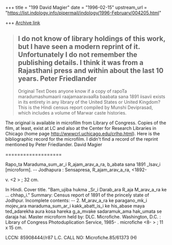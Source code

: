 +++
title = "199 David Magier"
date = "1996-02-15"
upstream_url = "https://list.indology.info/pipermail/indology/1996-February/004205.html"

+++
[Archive link](https://list.indology.info/pipermail/indology/1996-February/004205.html)

> I do not know of library holdings of this work, but I have seen a modern 
> reprint of it. Unfortunately I do not remember the publishing details. I 
> think it was from a Rajasthani press and within about the last 10 years.
> Peter Friedlander
> -------------
> Original Text
> Does anyone know if a copy of rapoTa maradumashumaarii raajamaaravaaRa
> baabata sana 1891 iisavii exists in its entirety in any library of the 
> United States or United Kingdom?  This is the Hindi census report 
> compiled by Munshi Deviprasad, which includes a volume of Marwar caste 
> histories.

The original is available in microfilm from Library of Congress.
Copies of the film, at least, exist at LC and also at the Center for
Research Libraries in Chicago
(home page  http://wwwcrl.uchicago.edu/crlhp.html). Here is the
bibliographic record for the microfilm. I didn't find a record of the
reprint mentioned by Peter Friedlander.
David Magier

===================

Rapo_ta Maraduma_sum_ar_i R_ajam_arav_a_ra, b_abata sana 1891 _Isav_i
   [microform]. -- Jodhapura : Sensapresa, R_ajam_arav_a_ra, <1892-

  v. <2   > ; 32 cm.

  In Hindi.
  Cover title.
  "Bam_ujiba hukma _Sr_i Darab_ara R_aja M_arav_a_ra ke ... chhap_i."
  Summary: Census report of 1891 of the princely state of Jodhpur.
  Incomplete contents:    -- 2. M_arav_a_ra ke paragano_mk_i mojev_ara
  maraduma_sum_ar_i kakk_abatt_is_i ke his_abase maya ted_adarekha aura
  kosa hareka g_a_mvake sadaramuk_ama hak_umata se daraja hai.
  Master microform held by: DLC.
  Microfiche. Washington, D.C. : Library of Congress Photoduplication
  Service, 1985-   . microfiche <8-   > ; 11 x 15 cm.

  LCCN: 85908444//r87
  L.C. CALL NO: Microfiche.85/61373 (H)





